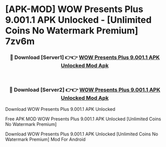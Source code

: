 # [APK-MOD] WOW Presents Plus 9.001.1 APK Unlocked - [Unlimited Coins No Watermark Premium] 7zv6m



<div align="center">
<h3>🔴 Download [Server1] 👉👉 <a href="https://momento.my/?title=WOW_Presents_Plus_9.001.1_APK_Unlocked">WOW Presents Plus 9.001.1 APK Unlocked Mod Apk</a></h3><br>

<h3>🔴 Download [Server2] 👉👉 <a href="https://momento.my/?title=WOW_Presents_Plus_9.001.1_APK_Unlocked">WOW Presents Plus 9.001.1 APK Unlocked Mod Apk</a></h3>
</div>



Download WOW Presents Plus 9.001.1 APK Unlocked 

Free APK MOD WOW Presents Plus 9.001.1 APK Unlocked [Unlimited Coins No Watermark Premium]

Download WOW Presents Plus 9.001.1 APK Unlocked [Unlimited Coins No Watermark Premium] Mod For Android
